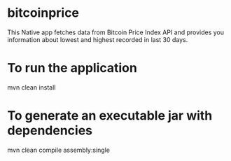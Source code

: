 # bitcoinprice
This Native app fetches data from Bitcoin Price Index API and provides you information about lowest and highest recorded in last 30 days.

# To run the application
mvn clean install

# To generate an executable jar with dependencies
mvn clean compile assembly:single

